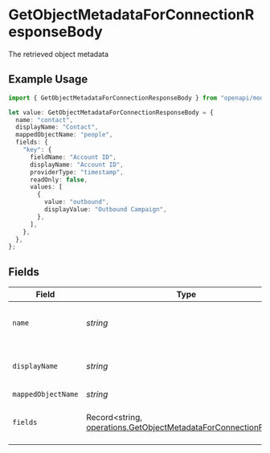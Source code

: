 # GetObjectMetadataForConnectionResponseBody

The retrieved object metadata

## Example Usage

```typescript
import { GetObjectMetadataForConnectionResponseBody } from "openapi/models/operations";

let value: GetObjectMetadataForConnectionResponseBody = {
  name: "contact",
  displayName: "Contact",
  mappedObjectName: "people",
  fields: {
    "key": {
      fieldName: "Account ID",
      displayName: "Account ID",
      providerType: "timestamp",
      readOnly: false,
      values: [
        {
          value: "outbound",
          displayValue: "Outbound Campaign",
        },
      ],
    },
  },
};
```

## Fields

| Field                                                                                                                              | Type                                                                                                                               | Required                                                                                                                           | Description                                                                                                                        | Example                                                                                                                            |
| ---------------------------------------------------------------------------------------------------------------------------------- | ---------------------------------------------------------------------------------------------------------------------------------- | ---------------------------------------------------------------------------------------------------------------------------------- | ---------------------------------------------------------------------------------------------------------------------------------- | ---------------------------------------------------------------------------------------------------------------------------------- |
| `name`                                                                                                                             | *string*                                                                                                                           | :heavy_check_mark:                                                                                                                 | The provider name of the object                                                                                                    | contact                                                                                                                            |
| `displayName`                                                                                                                      | *string*                                                                                                                           | :heavy_minus_sign:                                                                                                                 | Human-readable name of the object                                                                                                  | Contact                                                                                                                            |
| `mappedObjectName`                                                                                                                 | *string*                                                                                                                           | :heavy_minus_sign:                                                                                                                 | N/A                                                                                                                                | people                                                                                                                             |
| `fields`                                                                                                                           | Record<string, [operations.GetObjectMetadataForConnectionFields](../../models/operations/getobjectmetadataforconnectionfields.md)> | :heavy_check_mark:                                                                                                                 | Map of field metadata keyed by field name                                                                                          |                                                                                                                                    |